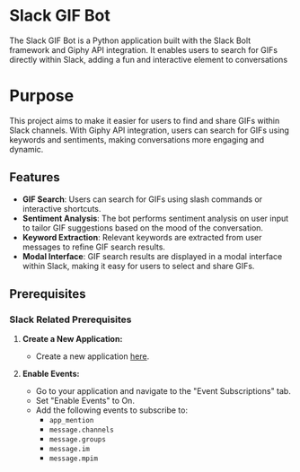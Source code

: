 # Slack GIF Bot

The Slack GIF Bot is a Python application built with the Slack Bolt framework and Giphy API integration. It enables users to search for GIFs directly within Slack, adding a fun and interactive element to conversations

# Purpose
This project aims to make it easier for users to find and share GIFs within Slack channels. With Giphy API integration, users can search for GIFs using keywords and sentiments, making conversations more engaging and dynamic.

## Features

- **GIF Search**: Users can search for GIFs using slash commands or interactive shortcuts.
- **Sentiment Analysis**: The bot performs sentiment analysis on user input to tailor GIF suggestions based on the mood of the conversation.
- **Keyword Extraction**: Relevant keywords are extracted from user messages to refine GIF search results.
- **Modal Interface**: GIF search results are displayed in a modal interface within Slack, making it easy for users to select and share GIFs.


## Prerequisites

### Slack Related Prerequisites

1. **Create a New Application:**
   - Create a new application [here](https://api.slack.com/apps).

2. **Enable Events:**
   - Go to your application and navigate to the "Event Subscriptions" tab.
   - Set "Enable Events" to On.
   - Add the following events to subscribe to:
     - `app_mention`
     - `message.channels`
     - `message.groups`
     - `message.im`
     - `message.mpim`
